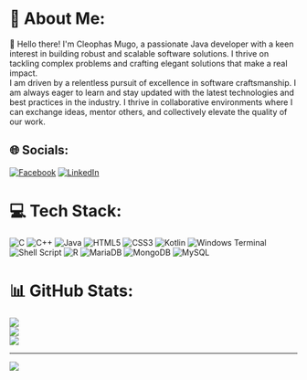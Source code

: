 # 💫 About Me:
👋 Hello there! I'm Cleophas Mugo, a passionate Java developer with a keen interest in building robust and scalable software solutions. I thrive on tackling complex problems and crafting elegant solutions that make a real impact.<br>I am driven by a relentless pursuit of excellence in software craftsmanship. I am always eager to learn and stay updated with the latest technologies and best practices in the industry. I thrive in collaborative environments where I can exchange ideas, mentor others, and collectively elevate the quality of our work.


## 🌐 Socials:
[![Facebook](https://img.shields.io/badge/Facebook-%231877F2.svg?logo=Facebook&logoColor=white)](https://facebook.com/cleophasmugo) [![LinkedIn](https://img.shields.io/badge/LinkedIn-%230077B5.svg?logo=linkedin&logoColor=white)](https://linkedin.com/in/cleophasmugo) 

# 💻 Tech Stack:
![C](https://img.shields.io/badge/c-%2300599C.svg?style=for-the-badge&logo=c&logoColor=white) ![C++](https://img.shields.io/badge/c++-%2300599C.svg?style=for-the-badge&logo=c%2B%2B&logoColor=white) ![Java](https://img.shields.io/badge/java-%23ED8B00.svg?style=for-the-badge&logo=openjdk&logoColor=white) ![HTML5](https://img.shields.io/badge/html5-%23E34F26.svg?style=for-the-badge&logo=html5&logoColor=white) ![CSS3](https://img.shields.io/badge/css3-%231572B6.svg?style=for-the-badge&logo=css3&logoColor=white) ![Kotlin](https://img.shields.io/badge/kotlin-%237F52FF.svg?style=for-the-badge&logo=kotlin&logoColor=white) ![Windows Terminal](https://img.shields.io/badge/Windows%20Terminal-%234D4D4D.svg?style=for-the-badge&logo=windows-terminal&logoColor=white) ![Shell Script](https://img.shields.io/badge/shell_script-%23121011.svg?style=for-the-badge&logo=gnu-bash&logoColor=white) ![R](https://img.shields.io/badge/r-%23276DC3.svg?style=for-the-badge&logo=r&logoColor=white) ![MariaDB](https://img.shields.io/badge/MariaDB-003545?style=for-the-badge&logo=mariadb&logoColor=white) ![MongoDB](https://img.shields.io/badge/MongoDB-%234ea94b.svg?style=for-the-badge&logo=mongodb&logoColor=white) ![MySQL](https://img.shields.io/badge/mysql-%2300000f.svg?style=for-the-badge&logo=mysql&logoColor=white)
# 📊 GitHub Stats:
![](https://github-readme-stats.vercel.app/api?username=cleophasmugo&theme=dark&hide_border=false&include_all_commits=false&count_private=false)<br/>
![](https://github-readme-streak-stats.herokuapp.com/?user=cleophasmugo&theme=dark&hide_border=false)<br/>
![](https://github-readme-stats.vercel.app/api/top-langs/?username=cleophasmugo&theme=dark&hide_border=false&include_all_commits=false&count_private=false&layout=compact)

---
[![](https://visitcount.itsvg.in/api?id=cleophasmugo&icon=0&color=0)](https://visitcount.itsvg.in)

<!-- Proudly created with GPRM ( https://gprm.itsvg.in ) -->
